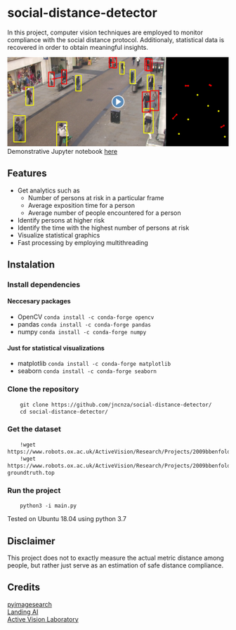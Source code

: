 # social-distance-detector
In this project, computer vision techniques are employed to monitor compliance with the social distance protocol. Additionaly, statistical data is recovered in order to obtain meaningful insights.

[![Demonstration](/media/video.png)](https://www.youtube.com/watch?v=pm3YnYfA7as)
Demonstrative Jupyter notebook [here](https://github.com/jncnza/social-distance-detector/blob/master/notebook/social_distance_detector.ipynb)

## Features
* Get analytics such as
    - Number of persons at risk in a particular frame
    - Average exposition time for a person
    - Average number of people encountered for a person
* Identify persons at higher risk
* Identify the time with the highest number of persons at risk
* Visualize statistical graphics
* Fast processing by employing multithreading

## Instalation

### Install dependencies
#### Neccesary packages
* OpenCV
        `conda install -c conda-forge opencv`
* pandas
        `conda install -c conda-forge pandas`
* numpy
        `conda install -c conda-forge numpy`
#### Just for statistical visualizations
* matplotlib
        `conda install -c conda-forge matplotlib`
* seaborn
        `conda install -c conda-forge seaborn`

### Clone the repository
        git clone https://github.com/jncnza/social-distance-detector/
        cd social-distance-detector/

### Get the dataset
        !wget https://www.robots.ox.ac.uk/ActiveVision/Research/Projects/2009bbenfold_headpose/Datasets/TownCentreXVID.avi
        !wget https://www.robots.ox.ac.uk/ActiveVision/Research/Projects/2009bbenfold_headpose/Datasets/TownCentre-groundtruth.top

### Run the project
        python3 -i main.py
Tested on Ubuntu 18.04 using python 3.7

## Disclaimer
This project does not to exactly measure the actual metric distance among people, but rather just serve as an estimation of safe distance compliance.

## Credits
[pyimagesearch](https://www.pyimagesearch.com/2017/02/06/faster-video-file-fps-with-cv2-videocapture-and-opencv/)\
[Landing AI](https://landing.ai/landing-ai-creates-an-ai-tool-to-help-customers-monitor-social-distancing-in-the-workplace/)\
[Active Vision Laboratory](https://www.robots.ox.ac.uk/ActiveVision/Research/Projects/2009bbenfold_headpose/project.html)

